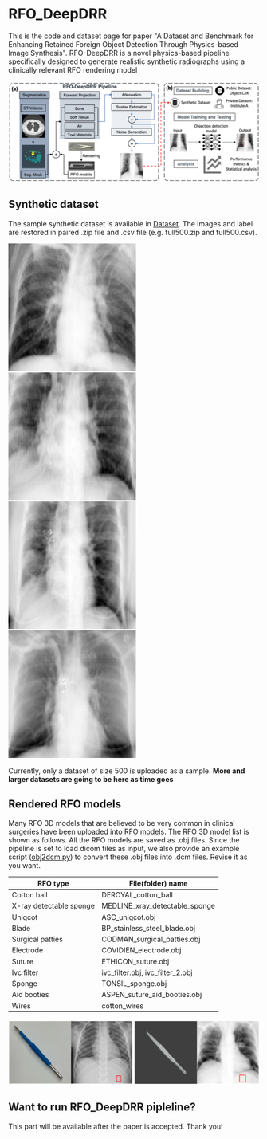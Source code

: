 # RFO_DeepDRR
This is the code and dataset page for paper "A Dataset and Benchmark for Enhancing Retained Foreign Object Detection Through Physics-based Image Synthesis". RFO-DeepDRR is a novel physics-based pipeline specifically designed to generate realistic synthetic radiographs using a clinically relevant RFO rendering model

![Pipeline](./pipeline.png)

## Synthetic dataset
The sample synthetic dataset is available in [Dataset](./Dataset). The images and label are restored in paired .zip file and .csv file (e.g. full500.zip and full500.csv).  

![Example for display](./Dataset/00009.png) ![Example for display](./Dataset/00098.png) ![Example for display](./Dataset/00167.png) ![Example for display](./Dataset/00184.png)

Currently, only a dataset of size 500 is uploaded as a sample. **More and larger datasets are going to be here as time goes**

## Rendered RFO models 
Many RFO 3D models that are believed to be very common in clinical surgeries have been uploaded into [RFO models](./RFO_models). The RFO 3D model list is shown as follows. All the RFO models are saved as .obj files. Since the pipeline is set to load dicom files as input, we also provide an example script ([obj2dcm.py](./RFO_models/obj2dcm.py)) to convert these .obj files into .dcm files. Revise it as you want.

| RFO type  | File(folder) name |
|-----------|-------------------|
| Cotton ball |  DEROYAL_cotton_ball |
| X-ray detectable sponge |  MEDLINE_xray_detectable_sponge |
| Uniqcot   |  ASC_uniqcot.obj |
| Blade |  BP_stainless_steel_blade.obj |
| Surgical patties | CODMAN_surgical_patties.obj |
| Electrode |  COVIDIEN_electrode.obj |
| Suture |  ETHICON_suture.obj |
| Ivc filter |  ivc_filter.obj, ivc_filter_2.obj |
| Sponge |  TONSIL_sponge.obj |
| Aid booties |  ASPEN_suture_aid_booties.obj |
| Wires |  cotton_wires |

![Rendering](./RFO%20models/rendering.png)

## Want to run RFO_DeepDRR pipleline?
This part will be available after the paper is accepted. Thank you!
